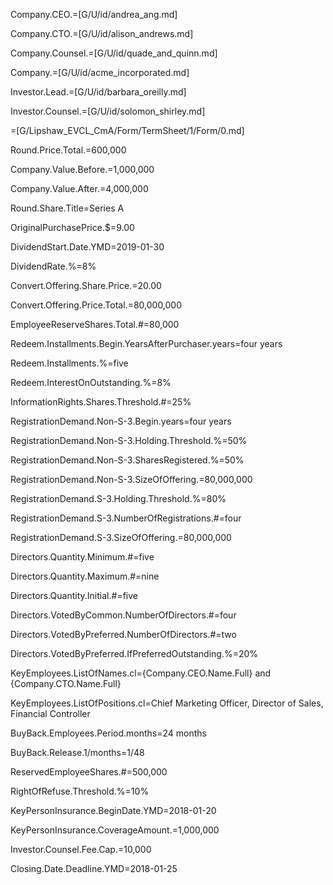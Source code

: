Company.CEO.=[G/U/id/andrea_ang.md]

Company.CTO.=[G/U/id/alison_andrews.md]

Company.Counsel.=[G/U/id/quade_and_quinn.md]

Company.=[G/U/id/acme_incorporated.md]

Investor.Lead.=[G/U/id/barbara_oreilly.md]

Investor.Counsel.=[G/U/id/solomon_shirley.md]

=[G/Lipshaw_EVCL_CmA/Form/TermSheet/1/Form/0.md]  

Round.Price.Total.$=$600,000

Company.Value.Before.$=$1,000,000

Company.Value.After.$=$4,000,000

Round.Share.Title=Series A

OriginalPurchasePrice.$=9.00

DividendStart.Date.YMD=2019-01-30

DividendRate.%=8%

Convert.Offering.Share.Price.$=$20.00

Convert.Offering.Price.Total.$=$80,000,000

EmployeeReserveShares.Total.#=80,000

Redeem.Installments.Begin.YearsAfterPurchaser.years=four years

Redeem.Installments.%=five

Redeem.InterestOnOutstanding.%=8%

InformationRights.Shares.Threshold.#=25%

RegistrationDemand.Non-S-3.Begin.years=four years

RegistrationDemand.Non-S-3.Holding.Threshold.%=50%

RegistrationDemand.Non-S-3.SharesRegistered.%=50%

RegistrationDemand.Non-S-3.SizeOfOffering.$=$80,000,000

RegistrationDemand.S-3.Holding.Threshold.%=80%

RegistrationDemand.S-3.NumberOfRegistrations.#=four

RegistrationDemand.S-3.SizeOfOffering.$=$80,000,000

Directors.Quantity.Minimum.#=five

Directors.Quantity.Maximum.#=nine

Directors.Quantity.Initial.#=five

Directors.VotedByCommon.NumberOfDirectors.#=four

Directors.VotedByPreferred.NumberOfDirectors.#=two

Directors.VotedByPreferred.IfPreferredOutstanding.%=20%

KeyEmployees.ListOfNames.cl={Company.CEO.Name.Full} and {Company.CTO.Name.Full}

KeyEmployees.ListOfPositions.cl=Chief Marketing Officer, Director of Sales, Financial Controller

BuyBack.Employees.Period.months=24 months

BuyBack.Release.1/months=1/48

ReservedEmployeeShares.#=500,000

RightOfRefuse.Threshold.%=10%

KeyPersonInsurance.BeginDate.YMD=2018-01-20

KeyPersonInsurance.CoverageAmount.$=$1,000,000

Investor.Counsel.Fee.Cap.$=$10,000

Closing.Date.Deadline.YMD=2018-01-25